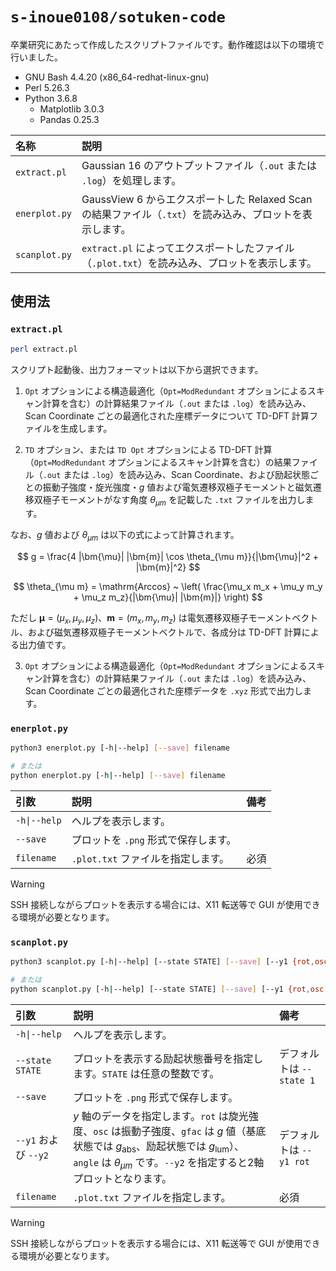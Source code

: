 # `s-inoue0108/sotuken-code`

卒業研究にあたって作成したスクリプトファイルです。動作確認は以下の環境で行いました。

- GNU Bash 4.4.20 (x86_64-redhat-linux-gnu)
- Perl 5.26.3
- Python 3.6.8
  - Matplotlib 3.0.3
  - Pandas 0.25.3

| 名称          | 説明                                                                                                     |
| :------------ | :------------------------------------------------------------------------------------------------------- |
| `extract.pl`  | Gaussian 16 のアウトプットファイル（`.out` または `.log`）を処理します。                                 |
| `enerplot.py` | GaussView 6 からエクスポートした Relaxed Scan の結果ファイル（`.txt`）を読み込み、プロットを表示します。 |
| `scanplot.py` | `extract.pl` によってエクスポートしたファイル（`.plot.txt`）を読み込み、プロットを表示します。           |

## 使用法

### `extract.pl`

```bash
perl extract.pl
```

スクリプト起動後、出力フォーマットは以下から選択できます。

1. `Opt` オプションによる構造最適化（`Opt=ModRedundant` オプションによるスキャン計算を含む）の計算結果ファイル（`.out` または `.log`）を読み込み、Scan Coordinate ごとの最適化された座標データについて TD-DFT 計算ファイルを生成します。

2. `TD` オプション、または `TD Opt` オプションによる TD-DFT 計算（`Opt=ModRedundant` オプションによるスキャン計算を含む）の結果ファイル（`.out` または `.log`）を読み込み、Scan Coordinate、および励起状態ごとの振動子強度・旋光強度・$g$ 値および電気遷移双極子モーメントと磁気遷移双極子モーメントがなす角度 $\theta_{\mu m}$ を記載した `.txt` ファイルを出力します。

なお、$g$ 値および $\theta_{\mu m}$ は以下の式によって計算されます。

$$
g = \frac{4 |\bm{\mu}| |\bm{m}| \cos \theta_{\mu m}}{|\bm{\mu}|^2 + |\bm{m}|^2}
$$

$$
\theta_{\mu m} = \mathrm{Arccos} ~ \left( \frac{\mu_x m_x + \mu_y m_y + \mu_z m_z}{|\bm{\mu}| |\bm{m}|} \right)
$$

ただし $\bm{\mu} = (\mu_x, \mu_y, \mu_z)$、$\bm{m} = (m_x, m_y, m_z)$ は電気遷移双極子モーメントベクトル、および磁気遷移双極子モーメントベクトルで、各成分は TD-DFT 計算による出力値です。

3. `Opt` オプションによる構造最適化（`Opt=ModRedundant` オプションによるスキャン計算を含む）の計算結果ファイル（`.out` または `.log`）を読み込み、Scan Coordinate ごとの最適化された座標データを `.xyz` 形式で出力します。

### `enerplot.py`

```bash
python3 enerplot.py [-h|--help] [--save] filename

# または
python enerplot.py [-h|--help] [--save] filename
```

| 引数         | 説明                                 | 備考 |
| :----------- | :----------------------------------- | :--- |
| `-h\|--help` | ヘルプを表示します。                 |      |
| `--save`     | プロットを `.png` 形式で保存します。 |      |
| `filename`   | `.plot.txt` ファイルを指定します。   | 必須 |

> [!warning]
> SSH 接続しながらプロットを表示する場合には、X11 転送等で GUI が使用できる環境が必要となります。

### `scanplot.py`

```bash
python3 scanplot.py [-h|--help] [--state STATE] [--save] [--y1 {rot,osc,gfac,angle}] [--y2 {rot,osc,gfac,angle}] filename

# または
python scanplot.py [-h|--help] [--state STATE] [--save] [--y1 {rot,osc,gfac,angle}] [--y2 {rot,osc,gfac,angle}] filename
```

| 引数                 | 説明                                                                                                                                                                                                                             | 備考                     |
| :------------------- | :------------------------------------------------------------------------------------------------------------------------------------------------------------------------------------------------------------------------------- | :----------------------- |
| `-h\|--help`         | ヘルプを表示します。                                                                                                                                                                                                             |                          |
| `--state STATE`      | プロットを表示する励起状態番号を指定します。`STATE` は任意の整数です。                                                                                                                                                           | デフォルトは `--state 1` |
| `--save`             | プロットを `.png` 形式で保存します。                                                                                                                                                                                             |                          |
| `--y1` および `--y2` | $y$ 軸のデータを指定します。`rot` は旋光強度、`osc` は振動子強度、`gfac` は $g$ 値（基底状態では $g_\mathrm{abs}$、励起状態では $g_\mathrm{lum}$）、`angle` は $\theta_{\mu m}$ です。`--y2` を指定すると2軸プロットとなります。 | デフォルトは `--y1 rot`  |
| `filename`           | `.plot.txt` ファイルを指定します。                                                                                                                                                                                               | 必須                     |

> [!warning]
> SSH 接続しながらプロットを表示する場合には、X11 転送等で GUI が使用できる環境が必要となります。